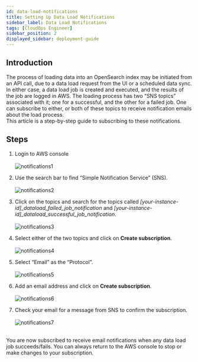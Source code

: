 ```yaml
---
id: data-load-notifications
title: Setting Up Data Load Notifications
sidebar_label: Data Load Notifications
tags: [CloudOps Engineer]
sidebar_position: 2
displayed_sidebar: deployment-guide
---
```


<div>

## Introduction

The process of loading data into an OpenSearch index may be initiated from an API call, due to a data load request from the UI or a scheduled data sync. In either case, a data load job is created and executed, and the results of the job are logged in AWS. The loading process has two “SNS topics” associated with it; one for a successful, and the other for a failed job. One can subscribe to either, or both of these topics to receive notification emails about the load process.  
This article is a step-by-step guide to subscribing to these notifications.

## Steps

1. Login to AWS console <br/><br/>
![notifications1](https://s3.amazonaws.com/cdn.qrvey.com/documentation_assets/get-started/notifications/notifications.1.all.png)

2. Use the search bar to find “Simple Notification Service” (SNS). <br/><br/>
![notifications2](https://s3.amazonaws.com/cdn.qrvey.com/documentation_assets/get-started/notifications/notifications.2.all.png)

3. Click on the topics and search for the topics called *[your-instance-id]_dataload_failed_job_notification* and *[your-instance-id]_dataload_successful_job_notification*. <br/><br/>
![notifications3](https://s3.amazonaws.com/cdn.qrvey.com/documentation_assets/get-started/notifications/notifications.3.all.png)

4. Select either of the two topics and click on **Create subscription**. <br/><br/>
![notifications4](https://s3.amazonaws.com/cdn.qrvey.com/documentation_assets/get-started/notifications/notifications.4.all.png)

5. Select “Email” as the “Protocol”. <br/><br/>
![notifications5](https://s3.amazonaws.com/cdn.qrvey.com/documentation_assets/get-started/notifications/notifications.5.all.png)

6. Add an email address and click on **Create subscription**. <br/><br/>
![notifications6](https://s3.amazonaws.com/cdn.qrvey.com/documentation_assets/get-started/notifications/notifications.6.all.png)

7. Check your email for a message from SNS to confirm the subscription. <br/><br/>
![notifications7](https://s3.amazonaws.com/cdn.qrvey.com/documentation_assets/get-started/notifications/notifications.7.all.png)


<br/>
You are now subscribed to receive email notifications when any data load job succeeds/fails. You can always return to the AWS console to stop or make changes to your subscription.

</div>